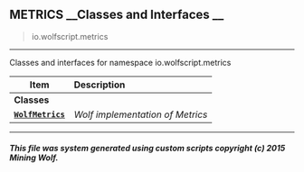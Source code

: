 ## METRICS __Classes and Interfaces __

>io.wolfscript.metrics

---

Classes and interfaces for namespace io.wolfscript.metrics

Item | Description   
--- | :--- 
__Classes__|
__[`WolfMetrics`](WolfMetrics.md)__ | _Wolf implementation of Metrics_ 



---



##### This file was system generated using custom scripts copyright (c) 2015 Mining Wolf.
	

